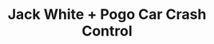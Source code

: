 ---
layout: post
category: concert
title: Jack White + Pogo Car Crash Control
artists: 
- Jack White
- Pogo Car Crash Control
place: 
- Le Trianon
country: France
city: Paris
---